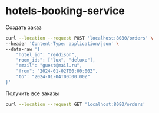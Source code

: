 # hotels-booking-service

Создать заказ
```sh
curl --location --request POST 'localhost:8080/orders' \
--header 'Content-Type: application/json' \
--data-raw '{
    "hotel_id": "reddison",
    "room_ids": ["lux", "deluxe"],
    "email": "guest@mail.ru",
    "from": "2024-01-02T00:00:00Z",
    "to": "2024-01-04T00:00:00Z"
}'
```
Получить все заказы
```sh
curl --location --request GET 'localhost:8080/orders'
```